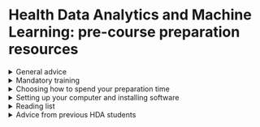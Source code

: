 # Health Data Analytics and Machine Learning: pre-course preparation resources

<details><summary>General advice</summary>

# General advice and term dates

The term 1 modules will give you a solid foundation in epidemiology, statistics, and handling healthcare data, with an introduction to molecular epidemiology and some basic machine learning modelling. Our students have a highly diverse range of backgrounds, and there will always be some students with very little experience of each particular subject. So don't panic if you haven't, for example, studied epidemiology before. The modules start with the basics and, if you work hard, you will be on a steep learning curve and will reach a high level of understanding by the end of term 1, even from a standing start.

With that said, you have the opportunity to lower the gradient of your learning curve by doing some preparatory study ahead of the course in areas that you are less familiar with. This page aims to give you some pointers on how to spend that pre-course preparation time.

# <h2>College Term Dates</h2>
<table border="1">
  <tr><th>Term</th><th>Dates</th></tr>
  <tr><td>Autumn Term</td><td>27 September 2025 - 12 December 2025</td></tr>
  <tr><td>Spring Term</td><td>3 January 2026 - 20 March 2026</td></tr>
  <tr><td>Spring Break</td><td>16 February 2026 - 22 February 2026</td></tr>
  <tr><td>Summer Term</td><td>25 April 2026 - 26 June 2026</td></tr>
</table>

# <h2>Examination Dates</h2>
<table border="1">
  <tr><th>Exam Period</th><th>Dates</th></tr>
  <tr><td>Exam Period 1</td><td>5 - 9 January 2026</td></tr>
  <tr><td>Exam Period 2</td><td>20 April - 11 May 2026</td></tr>
</table>

# <h2>Summer Project Dates</h2>
<table border="1">
  <tr><th>Milestone</th><th>Date</th></tr>
  <tr><td>Start</td><td>4 May 2026</td></tr>
  <tr><td>Background Presentation</td><td>(Provisional) Week of 1 June 2026</td></tr>
  <tr><td>Final Presentation</td><td>(Provisional) Week of 14 September 2026</td></tr>
</table>

# <h2>Closure Dates</h2>
<table border="1">
  <tr><th>Holiday</th><th>Dates</th></tr>
  <tr><td>Christmas/New Year</td><td>22 December 2025 - 2 January 2026 (Reopens 5 January 2026)</td></tr>
  <tr><td>Easter Holiday</td><td>1 April 2026 - 7 April 2026 (Reopens 23 April 2026)</td></tr>
  <tr><td>Early May Bank Holiday</td><td>4 May 2026</td></tr>
  <tr><td>Spring Bank Holiday</td><td>25 May 2026</td></tr>
  <tr><td>Summer Bank Holiday</td><td>31 August 2026</td></tr>
</table>

</details>


<details>
  <summary>Mandatory training</summary>

## Mandatory training
You are invited to complete the courses below, which you can only enrol on once you are enrolled as an Imperial student. You are encouraged to complete them before teaching on the MSc Epidemiology commences in October.

## Data Protection Awareness
The conduct of most epidemiology and public health research requires collection, storage, and processing of personal data. As a controller for most of the personal data it processes, Imperial College London is committed to full compliance with the applicable data protection legislation, including the UK General Data Protection Regulation (GDPR) and the Data Protection Act 2018.

As you may handle personal and sensitive personal data through teaching and research activities, you are required to complete a Data Protection Awareness e-learning course, which includes best practice and scenarios for maintaining data security, an overview of the data protection regulations, compliance, rights and enforcement.

You can self-enrol on this course after you are enrolled as an Imperial student, and are encouraged to complete it before the course commences. Once you have enrolled with Imperial, you can access and complete the Data Protection Awareness course on Blackboard Learn. Instructions for course enrolment are outlined on Imperial Essentials

## Plagiarism Awareness
As an Imperial College London student, you will be required to use and share academic information ethically, with academic integrity and in accordance with [Imperial College’s Examination & Assessment: Academic Integrity Policy] (chrome-extension://efaidnbmnnnibpcajpcglclefindmkaj/https://www.imperial.ac.uk/media/imperial-college/administration-and-support-services/registry/academic-governance/public/academic-policy/academic-integrity/Examination-and-assessments—academic-integrity.pdf)

To support compliance with this policy, you are required to complete a Plagiarism Awareness Course, developed by the Graduate School in conjunction with the Library. It aims to equip all Imperial postgraduate students with a working knowledge of the concept of plagiarism and how to avoid it. You should be auto-enrolled to this course; instructions for manual enrolment are also on the College website.

## Attributes and Aspirations (Recommended)
Attributes and Aspirations is an interactive, practical, flexible online short course designed to support you make decisions on your professional future. It was created based on research into the skills employers and PhD programmes look for, so you can be sure they are the skills that you really need. AA offers topics like teamworking, decision making, communication, as well as career planning and interview preparation skills. You can enrol and complete them when you need them on a timeline that works for you! Visit the Skills Map to explore what skills you can practice and where to find them.

By enrolling on AA

You can develop key skills that will help with your Master’s study and in your future.
You will access content that designed specifically for Imperial College Postgraduate students in your faculty.
You will receive a certificate for each module you complete, but there are no formal assessments on the course.

You are invited to complete the courses below, which you can only enrol on once you are enrolled as an Imperial student. You are encouraged to complete them before teaching on the MSc Epidemiology commences in October.

By enrolling on AA

You can develop key skills that will help with your Master’s study and in your future.
You will access content that designed specifically for Imperial College Postgraduate students in your faculty.
You will receive a certificate for each module you complete, but there are no formal assessments on the course.
</details>

<details>
  <summary>Choosing how to spend your preparation time</summary>


## Choosing how to spend your preparation time

### Learning to code

Everything we do on the HDA course is underpinned by an ability to code. As with everything else, you will be well trained in coding throughout the course, and we do not assume or require any prior experience. However, in the very early stages of learning to code it can take a long time to solve simple problems, so you can certainly make things easier on yourself by getting through this very early stage before the course, so you're not doing the frustrating slow bit at the same time as studying epidemiology, statistics, etc.

The HDA course primarily uses R, and there are numerous free or cheap resources online for getting started. Here are a selection of the best:

[Free R Tutorial - R Basics - R Programming Language Introduction](https://www.udemy.com/course/r-basics/)

Excellent intro to R, starting from the very beginning. Free to take the course – you only have to pay if you want the certificate.

[Free R Tutorial - R, ggplot, and Simple Linear Regression](https://www.udemy.com/course/machlearn1/)

A gentle introduction to using R for data manipulation, visualisation, statistics and simple ML. Free to take the course – you only have to pay if you want the certificate.

[](https://cran.r-project.org/doc/contrib/Verzani-SimpleR.pdf)

A really thorough guide to using R for statistics

[erikgahner/awesome-ggplot2](https://github.com/erikgahner/awesome-ggplot2)

A great curated list of resources for R programming

---

### Statistics

While the term 1 statistics course starts with the basics, the whole HDA course is based around a solid understanding of statistics and many concepts can take time to digest. So, if your stats is a bit rusty, you can make things easier on yourself by brushing ahead of the course. When you get to the machine learning module, and understanding of linear algebra will be a great asset. The course does provide optional maths refreshers in term one, which cover linear algebra, but if you haven't studied it before then some pre-course revision may well be beneficial.

Here are some useful stats and linear algebra resources:

[Statistics with R](https://www.coursera.org/specializations/statistics)

Kill two birds with one stone – this course teaches statistics as applied in R

[Biostatistics in Public Health | Coursera](https://www.coursera.org/specializations/biostatistics-public-health)

A more epi/biostats focus, but still useful

[Mathematics for Machine Learning: Linear Algebra](https://www.coursera.org/learn/linear-algebra-machine-learning)

Most of machine learning is underpinned by linear algebra, and having a grasp of the core principles will help you understand ML models better. This course provides a thorough grounding in linear algebra for ML

[3Blue1Brown](https://www.youtube.com/channel/UCYO_jab_esuFRV4b17AJtAw)

Great youtube channel with stats/ML instructional videos

[StatQuest with Josh Starmer](https://www.youtube.com/user/joshstarmer)

Another great statistics youtube channel

[Statistics and Probability | Khan Academy](https://www.khanacademy.org/math/statistics-probability)

For starting from the basics, Khan Academy has excellent tutorials

</details>

<details><summary>Setting up your computer and installing software</summary>


# Computer set-up

We will have a dedicated session in the induction week where we will guide you through installing all the required software and packages. However, if you want to do this in advance of starting the course, here 's what you need to do.

## R INSTALLATION

You will be extensively using R throughout the year, a widely used programming language for statistical analyses and machine learning (see [https://www.r-project.org/about.html](https://www.r-project.org/about.html)). In this session, we are going to install R, R Studio, and the main R packages that you will be using throughout the year on your laptops.

### Installing R

First download and install R (version 3.6.1) from the CRAN.

[R for Mac OS X](https://cran.r-project.org/bin/macosx/)

For Mac users

[Download R-4.0.2 for Windows. The R-project for statistical computing.](https://cran.r-project.org/bin/windows/base/)

For Windows users

[The Comprehensive R Archive Network](https://cran.r-project.org)

For Linux users

### Installing RStudio

R Studio is an integrated development environment for R. You can download the Open Source R Studio Desktop from this link:

[Download RStudio](https://www.rstudio.com/products/rstudio/download/)

### Install required packages in R

There are two main repositories of R packages (sets of built-in R functions): the CRAN (Comprehensive R Archive Network) and Bioconductor. Once both R and R Studio are installed, you can open R Studio and install the required packages by running the following code:

    ```r
    ### First we create a function that checks if you have the package installed 
    ### and, if you don't have it, installs the package
    checkInstallPackage <- function(package.list){
      new.packages <- package.list[!(package.list %in% installed.packages()[,"Package"])]
      print(paste(length(new.packages), "packages require installation. Installing now"))
      if(length(new.packages)) install.packages(new.packages)
    }
    ### Now we have a function, we can pass a list of the packages we will be 
    ### using on the course into the function, and install them all in one go
    # first we create the list of packages
    package.list <- c("e1071", "optparse", "tidyverse", "mvoutlier", "pcaMethods",
    			"imputeLCMD", "lme4", "RColorBrewer", "VennDiagram", "glmnet", "omics","stringr",
    			"utils","dplyr", "ROCR", "ggplot2", "ggfortify", "survival", "igraph", "corpcor",
    			"ppcor", "abind", "parallel")
    # now we run the function
    checkInstallPackage(package.list)
    # this may take some time to run #
    ### Installing some packages from Bioconductor ###
    # some of the packages we use are only available on bioconductor and these need 
    # to be installed separately. Run this code to install these packages.
    # You may receive a prompt "Update all/some/none? [a/s/n]:" – 
    # if you see this, type "a" and press enter
    if (!"pcaMethods" %in% rownames(installed.packages())) {
      if (!requireNamespace("BiocManager",
                            quietly = TRUE))
        install.packages("BiocManager")
      BiocManager::install("pcaMethods")
    }
    if (!"impute" %in% rownames(installed.packages())) {
      if (!requireNamespace("BiocManager",
                            quietly = TRUE))
        install.packages("BiocManager")
      BiocManager::install("impute")
    }
    ```

Once you have run all these lines of code, please make sure that all the packages have been properly installed. They should all be listed in the “Packages” tab (bottom right hand quadrant of R Studio):

<img width="738" height="444" alt="image" src="https://github.com/user-attachments/assets/4b0e4ec5-c0ab-412f-ab56-7a7f1f85d6ea" />
</details>

<details><summary>Reading list</summary>


# Term 1 reading list

### Epidemiology

#### Recommended reading
- **Oxford Handbook of Epidemiology for Clinicians.** Ward et al. [https://oxfordmedicine.com/view/10.1093/med/9780198529880.001.0001/med-9780198529880](https://oxfordmedicine.com/view/10.1093/med/9780198529880.001.0001/med-9780198529880)
- **Basic Epidemiology** Bonita et al. Available free of charge from: [https://apps.who.int/iris/bitstream/handle/10665/43541/9241547073_eng.pdf?sequence=1](https://apps.who.int/iris/bitstream/handle/10665/43541/9241547073_eng.pdf?sequence=1)

#### Other good introductory epidemiology books
- **Epidemiology(Fifth edition.).** Szklo, M. and Nieto, F.J. (2014).  Burlington, Massachusetts,Jones & Bartlett Learning (approx. £93). Available to purchase from: [https://blackwells.co.uk/bookshop/product/9781449604691?gclid=Cj0KCQjwwqXMBRCDARIsAD-AQ2g9wGEkLUMAkkoIY_FO62AVEVFj2neeE93lnZKq--zCsJF7IuAp65kaAgAKEALw_wcB](https://blackwells.co.uk/bookshop/product/9781449604691?gclid=Cj0KCQjwwqXMBRCDARIsAD-AQ2g9wGEkLUMAkkoIY_FO62AVEVFj2neeE93lnZKq--zCsJF7IuAp65kaAgAKEALw_wcB)
- **Gordis Epidemiology.** Gordis, L. (2014).  Philadelphia, PA: Elsevier Saunders (approx. £35). Available to purchase from: [https://www.uk.elsevierhealth.com/epidemiology-9781455737338.html](https://www.uk.elsevierhealth.com/epidemiology-9781455737338.html)
- **Epidemiology: Beyond the Basics.** Ward H, Toledano M, Shaddick G, Davies B, Elliott P (2012) . Oxford University Press, Oxford UK. (Amazon price £26).
- **Essential epidemiology: an introduction for students and health professionals.** Webb, P., Bain, C. and Page, A., 2016. . Cambridge University Press. [https://www.amazon.co.uk/Essential-Epidemiology-Introduction-Students-Professionals/dp/0521177316](https://www.amazon.co.uk/Essential-Epidemiology-Introduction-Students-Professionals/dp/0521177316)

### Statistics

- **Essential Medical Statistics.** Kirkwood B and Sterne J (2003) (2nd ed). Blackwell Science Ltd. [https://www.amazon.co.uk/Essential-Medical-Statistics-Essentials-Kirkwood/dp/0865428719](https://www.amazon.co.uk/Essential-Medical-Statistics-Essentials-Kirkwood/dp/0865428719) 
Chapters 2–5 will support what you learn in the term 1 statistics module.
- **An Introduction to Medical Statistics.** Bland M (2015) (4th ed). Oxford University Press. An alternative excellent standard text book. This includes multiple choice and other questions at the end of chapters, which may be useful for revision purposes. [http://www-users.york.ac.uk/~mb55/intro/introcon.htm](http://www-users.york.ac.uk/~mb55/intro/introcon.htm) (accessed 25 July 2017) contains useful additional material. Chapters 4–7 will support what you learn in the term 1 statistics module.

### Clinical Data Management

- UK Biobank: Protocol for a large-scale prospective epidemiological resource. [http://www.ukbiobank.ac.uk/wp-content/uploads/2011/11/UK-Biobank-Protocol.pdf](http://www.ukbiobank.ac.uk/wp-content/uploads/2011/11/UK-Biobank-Protocol.pdf)
- Surkis et al. Research data management, J Med Libr Assoc. 2015 Jul; 103(3): 154–156. [https://dx.doi.org/10.3163%2F1536-5050.103.3.011](https://dx.doi.org/10.3163%2F1536-5050.103.3.011)
- Mcardle et al. Research data management 'Green Shoots' pilot programme, final reports, Imperial College London. [https://spiral.imperial.ac.uk:8443/handle/10044/1/28409](https://spiral.imperial.ac.uk:8443/handle/10044/1/28409)

### R programming

- Hands-on programming with R, Garrett Grolemund. [https://rstudio-education.github.io/hopr/index.html](https://rstudio-education.github.io/hopr/index.html)

</details>

<details><summary>Advice from previous HDA students</summary>



# Advice from previous HDA students

We asked alumni on the HDA course what advice they would give their past selves before starting the course. Their responses are below.

## Before starting the course

- My advice would be: if you are a biologist and have not done maths in a while, take a linear algebra course as a MOOC maybe. If you have questions, ask! Never be afraid of being curious!
- Don’t be disheartened when you don’t have a clue what’s happening in R or python if you have zero prior coding experience - it’s a steep learning curve but you’ll pick it up. Coding is the sort of thing where there’s a certain level of understanding beyond which everything just seems very understandable, and before that level it just seems super overwhelming. Just the ability to understand the syntax in R and the different nuances etc gives you the ability to understand and search every problem on stack overflow. You don’t need to know a load of functions off by heart.
- If possible, do some of the data camp courses BEFORE starting the MSc
- Take an intro linear algebra course and don’t just rely on the math refreshers

## Throughout the course

- Organise and document everything during projects: scripts, data, notes etc. You will definitely revisit old code and old notes
- Be proactive, ask question and use the resources that are made available to you (the people around you and the lecturers)
- Keep your notes and code organised, I kept referring back to past tutorials in the project, and having a filing system from the beginning of the project made this so much quicker.
- Don’t think you’re the only one who doesn’t understand something. There’s a huge range of pre-existing skills and knowledge in the other people in the class and inevitably you’ll know less about some stuff and more about other stuff than your pals
- Especially with the wide range of skill sets in the program, whenever I didn’t get something I knew at least a quarter of our program did and had to fight my self consciousness to ask the question. Also lecturers are really nice I would have asked a few more questions had I not been worried about looking like an idiot
- Get to know the people on the course and work with them – everyone has different strengths and will pick things up at different rates and it really helped this year working together to understand things.
- Capitalise on your classmates’ knowledge! It’s a nice symbiotic relationship
- Start projects earlier.
- Revise the second term lectures such that there are some baby steps leading to the big equations
- Summer quarter advice - make sure they have data you want to work with.
- Advice for the thesis: get your references and stuff organised and maybe don’t wait too much before writing some stuff.

</details>
